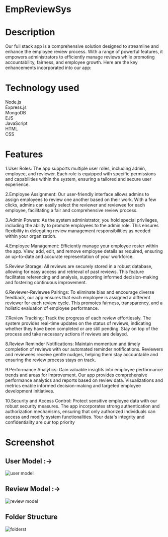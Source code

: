 # EmpReviewSys
# Description
Our full stack app is a comprehensive solution designed to streamline and enhance the employee review process. With a range of powerful features, it empowers administrators to efficiently manage reviews while promoting accountability, fairness, and employee growth. Here are the key enhancements incorporated into our app:<br />
# Technology used
  Node.js<br />
  Express.js<br />
  MongoDB<br />
  EJS<br />
  JavaScript<br />
  HTML<br />
  CSS<br />
# Features
1.User Roles:
The app supports multiple user roles, including admin, employee, and reviewer. Each role is equipped with specific permissions and capabilities within the system, ensuring a tailored and secure user experience.

2.Employee Assignment:
Our user-friendly interface allows admins to assign employees to review one another based on their work. With a few clicks, admins can easily select the reviewer and reviewee for each employee, facilitating a fair and comprehensive review process.

3.Admin Powers:
As the system administrator, you hold special privileges, including the ability to promote employees to the admin role. This ensures flexibility in delegating review management responsibilities as needed within your organization.

4.Employee Management:
Efficiently manage your employee roster within the app. View, add, edit, and remove employee details as required, ensuring an up-to-date and accurate representation of your workforce.

5.Review Storage:
All reviews are securely stored in a robust database, allowing for easy access and retrieval of past reviews. This feature facilitates referencing and analysis, supporting informed decision-making and fostering continuous improvement.

6.Reviewer-Reviewee Pairings:
To eliminate bias and encourage diverse feedback, our app ensures that each employee is assigned a different reviewer for each review cycle. This promotes fairness, transparency, and a holistic evaluation of employee performance.

7.Review Tracking:
Track the progress of each review effortlessly. The system provides real-time updates on the status of reviews, indicating whether they have been completed or are still pending. Stay on top of the process and take necessary actions if reviews are delayed.

8.Review Reminder Notifications:
Maintain momentum and timely completion of reviews with our automated reminder notifications. Reviewers and reviewees receive gentle nudges, helping them stay accountable and ensuring the review process stays on track.

9.Performance Analytics:
Gain valuable insights into employee performance trends and areas for improvement. Our app provides comprehensive performance analytics and reports based on review data. Visualizations and metrics enable informed decision-making and targeted employee development initiatives.

10.Security and Access Control:
Protect sensitive employee data with our robust security measures. The app incorporates strong authentication and authorization mechanisms, ensuring that only authorized individuals can access and modify system functionalities. Your data's integrity and confidentiality are our top priority

# Screenshot
  ## User Model :->
![user model](https://github.com/Ngp55/EmpReviewSystem/assets/40921926/026fae1d-88f2-4d2a-8cc4-69d3e11f60b2)
  ## Review Model :->
![review model](https://github.com/Ngp55/EmpReviewSystem/assets/40921926/a69968c2-7037-4159-a040-2a9287072639)

  ## Folder Structure
  ![folderst](https://github.com/Ngp55/EmpReviewSystem/assets/40921926/a84ff3cb-b60e-4308-8f58-68815b98b699)

